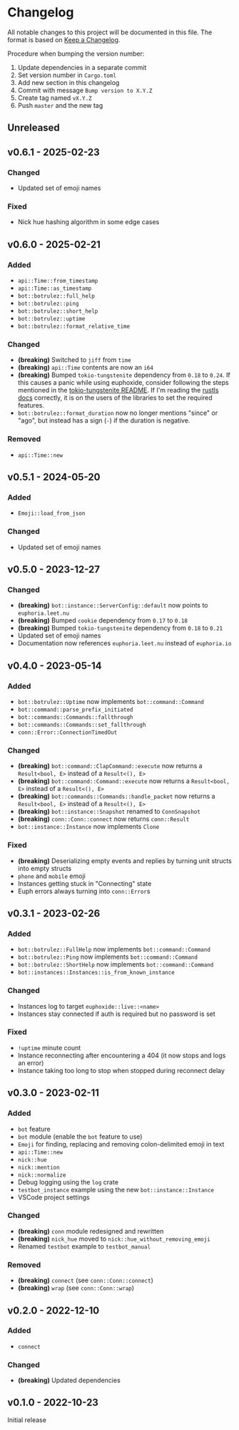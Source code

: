# Changelog

All notable changes to this project will be documented in this file.
The format is based on [Keep a Changelog](https://keepachangelog.com/en/1.0.0/).

Procedure when bumping the version number:

1. Update dependencies in a separate commit
2. Set version number in `Cargo.toml`
3. Add new section in this changelog
4. Commit with message `Bump version to X.Y.Z`
5. Create tag named `vX.Y.Z`
6. Push `master` and the new tag

## Unreleased

## v0.6.1 - 2025-02-23

### Changed

- Updated set of emoji names

### Fixed

- Nick hue hashing algorithm in some edge cases

## v0.6.0 - 2025-02-21

### Added

- `api::Time::from_timestamp`
- `api::Time::as_timestamp`
- `bot::botrulez::full_help`
- `bot::botrulez::ping`
- `bot::botrulez::short_help`
- `bot::botrulez::uptime`
- `bot::botrulez::format_relative_time`

### Changed

- **(breaking)** Switched to `jiff` from `time`
- **(breaking)** `api::Time` contents are now an `i64`
- **(breaking)** Bumped `tokio-tungstenite` dependency from `0.18` to `0.24`. If
  this causes a panic while using euphoxide, consider following the steps
  mentioned in the [tokio-tungstenite README]. If I'm reading the [rustls docs]
  correctly, it is on the users of the libraries to set the required features.
- `bot::botrulez::format_duration` now no longer mentions "since" or "ago", but
  instead has a sign (`-`) if the duration is negative.

[tokio-tungstenite README]: https://github.com/snapview/tokio-tungstenite?tab=readme-ov-file#features
[rustls docs]: https://docs.rs/rustls/0.23.19/rustls/crypto/struct.CryptoProvider.html#using-the-per-process-default-cryptoprovider

### Removed

- `api::Time::new`

## v0.5.1 - 2024-05-20

### Added

- `Emoji::load_from_json`

### Changed

- Updated set of emoji names

## v0.5.0 - 2023-12-27

### Changed

- **(breaking)** `bot::instance::ServerConfig::default` now points to `euphoria.leet.nu`
- **(breaking)** Bumped `cookie` dependency from `0.17` to `0.18`
- **(breaking)** Bumped `tokio-tungstenite` dependency from `0.18` to `0.21`
- Updated set of emoji names
- Documentation now references `euphoria.leet.nu` instead of `euphoria.io`

## v0.4.0 - 2023-05-14

### Added

- `bot::botrulez::Uptime` now implements `bot::command::Command`
- `bot::command::parse_prefix_initiated`
- `bot::commands::Commands::fallthrough`
- `bot::commands::Commands::set_fallthrough`
- `conn::Error::ConnectionTimedOut`

### Changed

- **(breaking)** `bot::command::ClapCommand::execute` now returns a `Result<bool, E>` instead of a `Result<(), E>`
- **(breaking)** `bot::command::Command::execute` now returns a `Result<bool, E>` instead of a `Result<(), E>`
- **(breaking)** `bot::commands::Commands::handle_packet` now returns a `Result<bool, E>` instead of a `Result<(), E>`
- **(breaking)** `bot::instance::Snapshot` renamed to `ConnSnapshot`
- **(breaking)** `conn::Conn::connect` now returns `conn::Result`
- `bot::instance::Instance` now implements `Clone`

### Fixed

- **(breaking)** Deserializing empty events and replies by turning unit structs into empty structs
- `phone` and `mobile` emoji
- Instances getting stuck in "Connecting" state
- Euph errors always turning into `conn::Error`s

## v0.3.1 - 2023-02-26

### Added

- `bot::botrulez::FullHelp` now implements `bot::command::Command`
- `bot::botrulez::Ping` now implements `bot::command::Command`
- `bot::botrulez::ShortHelp` now implements `bot::command::Command`
- `bot::instances::Instances::is_from_known_instance`

### Changed

- Instances log to target `euphoxide::live::<name>`
- Instances stay connected if auth is required but no password is set

### Fixed

- `!uptime` minute count
- Instance reconnecting after encountering a 404 (it now stops and logs an error)
- Instance taking too long to stop when stopped during reconnect delay

## v0.3.0 - 2023-02-11

### Added

- `bot` feature
- `bot` module (enable the `bot` feature to use)
- `Emoji` for finding, replacing and removing colon-delimited emoji in text
- `api::Time::new`
- `nick::hue`
- `nick::mention`
- `nick::normalize`
- Debug logging using the `log` crate
- `testbot_instance` example using the new `bot::instance::Instance`
- VSCode project settings

### Changed

- **(breaking)** `conn` module redesigned and rewritten
- **(breaking)** `nick_hue` moved to `nick::hue_without_removing_emoji`
- Renamed `testbot` example to `testbot_manual`

### Removed

- **(breaking)** `connect` (see `conn::Conn::connect`)
- **(breaking)** `wrap` (see `conn::Conn::wrap`)

## v0.2.0 - 2022-12-10

### Added

- `connect`

### Changed

- **(breaking)** Updated dependencies

## v0.1.0 - 2022-10-23

Initial release
